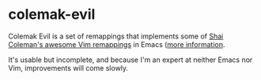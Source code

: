 colemak-evil
============
Colemak Evil is a set of remappings that implements some of [Shai Coleman's awesome Vim remappings](http://colemak.com/pub/vim/colemak.vim) in Emacs ([more information](http://forum.colemak.com/viewtopic.php?id=50).

It's usable but incomplete, and because I'm an expert at neither Emacs nor Vim, improvements will come slowly.